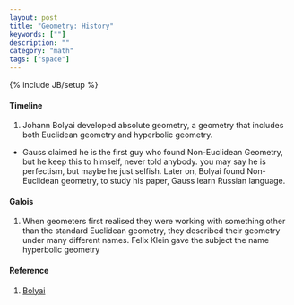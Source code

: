 ```yaml
---
layout: post
title: "Geometry: History"
keywords: [""]
description: ""
category: "math"
tags: ["space"]
---
```

{% include JB/setup %}

#### Timeline
1. Johann Bolyai developed absolute geometry, a geometry that includes both Euclidean geometry and
   hyperbolic geometry.

- Gauss claimed he is  the first guy who found Non-Euclidean Geometry, but he keep this to himself,
  never told anybody. you may say he is perfectism, but maybe he just selfish. Later on, Bolyai
  found Non-Euclidean geometry, to study his paper, Gauss learn Russian language.

#### Galois
1. When geometers first realised they were working with something other than the standard Euclidean
   geometry, they described their geometry under many different names. Felix Klein gave the subject
   the name hyperbolic geometry


#### Reference
1. [Bolyai](https://en.wikipedia.org/wiki/J%C3%A1nos_Bolyai)

